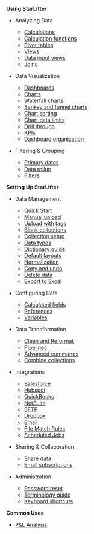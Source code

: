 **Using StarLifter**

* Analyzing Data
  * [Calculations](how_to/calculate.md)
  * [Calculation functions](how_to/functions.md)
  * [Pivot tables](how_to/pivot.md)
  * [Views](how_to/view.md)
  * [Data input views](how_to/input_data.md)
  * [Joins](how_to/join.md)

* Data Visualization
  * [Dashboards](getting_started/dashboards.md)
  * [Charts](getting_started/charts.md)
  * [Waterfall charts](how_to/waterfall.md)
  * [Sankey and funnel charts](how_to/stage_progression_charts.md)
  * [Chart sorting](how_to/chart_sort.md)
  * [Chart data limits](how_to/chart_data_points.md)
  * [Drill through](how_to/drillthrough.md)
  * [KPIs](getting_started/kpis.md)
  * [Dashboard organization](how_to/dashboard_organization.md)

* Filtering & Grouping
  * [Primary dates](how_to/date.md)
  * [Data rollup](how_to/rollup.md)
  * [Filters](how_to/filter.md)

**Setting Up StarLifter**

* Data Management
  * [Quick Start](how_to/quick_start_integrations.md)
  * [Manual upload](getting_started/uploadingdata.md)
  * [Upload with tags](how_to/tag.md)
  * [Blank collections](how_to/new.md)
  * [Collection setup](getting_started/collection.md)
  * [Data types](how_to/data.md)
  * [Dictionary guide](how_to/dictionary.md)
  * [Default layouts](how_to/default.md)
  * [Normalization](how_to/normalization.md)
  * [Copy and undo](how_to/copy.md)
  * [Delete data](how_to/delete.md)
  * [Export to Excel](how_to/export.md)

* Configuring Data
  * [Calculated fields](how_to/calculate.md)
  * [References](how_to/references.md)
  * [Variables](how_to/variables.md)

* Data Transformation
  * [Clean and Reformat](how_to/accessing_clean_and_reformat.md)
  * [Pipelines](how_to/creating_pipeline.md)
  * [Advanced commands](how_to/advanced_transformer_commands.md)
  * [Combine collections](how_to/combining_CRM_collections.md)

* Integrations
  * [Salesforce](how_to/salesforce_api.md)
  * [Hubspot](how_to/hubspot_api.md)
  * [QuickBooks](how_to/quickbooks_api.md)
  * [NetSuite](how_to/netsuite_api.md)
  * [SFTP](how_to/sftpintegration.md)
  * [Dropbox](how_to/dropboxintegration.md)
  * [Email](how_to/emailintegration.md)
  * [File Match Rules](how_to/filematchrules.md)
  * [Scheduled Jobs](how_to/scheduledintegrations.md)

* Sharing & Collaboration
  * [Share data](how_to/sharing_access.md)
  * [Email subscriptions](how_to/dashboard_subscriptions.md)

* Administration
  * [Password reset](how_to/password_reset.md)
  * [Terminology guide](getting_started/structure.md)
  * [Keyboard shortcuts](keyboard.md)

**Common Uses**

  * [P&L Analysis](getting_started/usingstarlifter101.md)